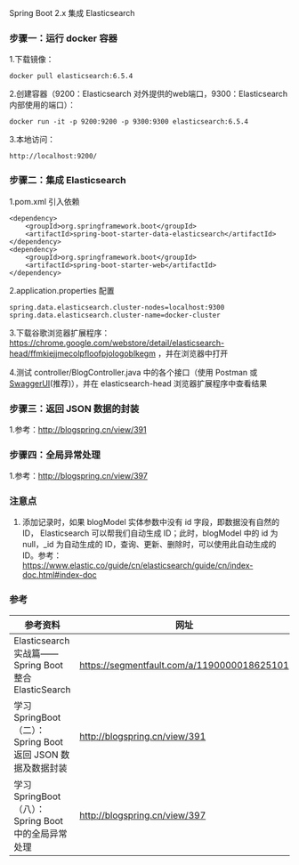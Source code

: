 Spring Boot 2.x 集成 Elasticsearch

### 步骤一：运行 docker 容器
1.下载镜像：
```
docker pull elasticsearch:6.5.4
```
2.创建容器（9200：Elasticsearch 对外提供的web端口，9300：Elasticsearch 内部使用的端口）：
```
docker run -it -p 9200:9200 -p 9300:9300 elasticsearch:6.5.4
```
3.本地访问：
```
http://localhost:9200/
```

### 步骤二：集成 Elasticsearch
1.pom.xml 引入依赖
```
<dependency>
    <groupId>org.springframework.boot</groupId>
    <artifactId>spring-boot-starter-data-elasticsearch</artifactId>
</dependency>
<dependency>
    <groupId>org.springframework.boot</groupId>
    <artifactId>spring-boot-starter-web</artifactId>
</dependency>
```
2.application.properties 配置
```
spring.data.elasticsearch.cluster-nodes=localhost:9300
spring.data.elasticsearch.cluster-name=docker-cluster
```
3.下载谷歌浏览器扩展程序：https://chrome.google.com/webstore/detail/elasticsearch-head/ffmkiejjmecolpfloofpjologoblkegm ，并在浏览器中打开

4.测试 controller/BlogController.java 中的各个接口（使用 Postman 或 [SwaggerUI](http://localhost:8080/swagger-ui.html)(推荐)），并在 elasticsearch-head 浏览器扩展程序中查看结果

### 步骤三：返回 JSON 数据的封装
1.参考：http://blogspring.cn/view/391

### 步骤四：全局异常处理
1.参考：http://blogspring.cn/view/397

### 注意点
1. 添加记录时，如果 blogModel 实体参数中没有 id 字段，即数据没有自然的 ID， Elasticsearch 可以帮我们自动生成 ID；此时，blogModel 中的 id 为 null，_id 为自动生成的 ID，查询、更新、删除时，可以使用此自动生成的 ID。参考：https://www.elastic.co/guide/cn/elasticsearch/guide/cn/index-doc.html#index-doc

### 参考

参考资料 | 网址
--- | ---
Elasticsearch实战篇——Spring Boot整合ElasticSearch | https://segmentfault.com/a/1190000018625101
学习SpringBoot（二）：Spring Boot 返回 JSON 数据及数据封装 | http://blogspring.cn/view/391
学习SpringBoot（八）：Spring Boot 中的全局异常处理 | http://blogspring.cn/view/397